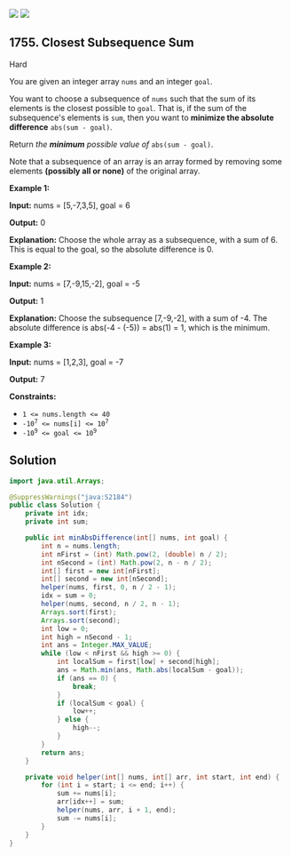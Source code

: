 [![](https://img.shields.io/github/stars/javadev/LeetCode-in-Java?label=Stars&style=flat-square)](https://github.com/javadev/LeetCode-in-Java)
[![](https://img.shields.io/github/forks/javadev/LeetCode-in-Java?label=Fork%20me%20on%20GitHub%20&style=flat-square)](https://github.com/javadev/LeetCode-in-Java/fork)

## 1755\. Closest Subsequence Sum

Hard

You are given an integer array `nums` and an integer `goal`.

You want to choose a subsequence of `nums` such that the sum of its elements is the closest possible to `goal`. That is, if the sum of the subsequence's elements is `sum`, then you want to **minimize the absolute difference** `abs(sum - goal)`.

Return _the **minimum** possible value of_ `abs(sum - goal)`.

Note that a subsequence of an array is an array formed by removing some elements **(possibly all or none)** of the original array.

**Example 1:**

**Input:** nums = [5,-7,3,5], goal = 6

**Output:** 0

**Explanation:** Choose the whole array as a subsequence, with a sum of 6. This is equal to the goal, so the absolute difference is 0.

**Example 2:**

**Input:** nums = [7,-9,15,-2], goal = -5

**Output:** 1

**Explanation:** Choose the subsequence [7,-9,-2], with a sum of -4. The absolute difference is abs(-4 - (-5)) = abs(1) = 1, which is the minimum.

**Example 3:**

**Input:** nums = [1,2,3], goal = -7

**Output:** 7

**Constraints:**

*   `1 <= nums.length <= 40`
*   <code>-10<sup>7</sup> <= nums[i] <= 10<sup>7</sup></code>
*   <code>-10<sup>9</sup> <= goal <= 10<sup>9</sup></code>

## Solution

```java
import java.util.Arrays;

@SuppressWarnings("java:S2184")
public class Solution {
    private int idx;
    private int sum;

    public int minAbsDifference(int[] nums, int goal) {
        int n = nums.length;
        int nFirst = (int) Math.pow(2, (double) n / 2);
        int nSecond = (int) Math.pow(2, n - n / 2);
        int[] first = new int[nFirst];
        int[] second = new int[nSecond];
        helper(nums, first, 0, n / 2 - 1);
        idx = sum = 0;
        helper(nums, second, n / 2, n - 1);
        Arrays.sort(first);
        Arrays.sort(second);
        int low = 0;
        int high = nSecond - 1;
        int ans = Integer.MAX_VALUE;
        while (low < nFirst && high >= 0) {
            int localSum = first[low] + second[high];
            ans = Math.min(ans, Math.abs(localSum - goal));
            if (ans == 0) {
                break;
            }
            if (localSum < goal) {
                low++;
            } else {
                high--;
            }
        }
        return ans;
    }

    private void helper(int[] nums, int[] arr, int start, int end) {
        for (int i = start; i <= end; i++) {
            sum += nums[i];
            arr[idx++] = sum;
            helper(nums, arr, i + 1, end);
            sum -= nums[i];
        }
    }
}
```